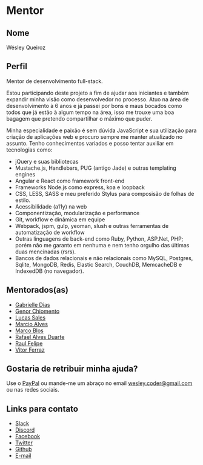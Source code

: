 # Mentor

## Nome

Wésley Queiroz

## Perfil

Mentor de desenvolvimento full-stack.

Estou participando deste projeto a fim de ajudar aos iniciantes e também expandir minha visão como desenvolvedor no processo.
Atuo na área de desenvolvimento à 6 anos e já passei por bons e maus bocados como todos que já estão à algum tempo na área, isso me trouxe uma boa bagagem que pretendo compartilhar o máximo que puder.

Minha especialidade e paixão é sem dúvida JavaScript e sua utilização para criação de aplicações web e procuro sempre me manter atualizado no assunto.
Tenho conhecimentos variados e posso tentar auxiliar em tecnologias como:
- jQuery e suas bibliotecas
- Mustache.js, Handlebars, PUG (antigo Jade) e outras templating engines
- Angular e React como framework front-end
- Frameworks Node.js como express, koa e loopback
- CSS, LESS, SASS e meu preferido Stylus para composisão de folhas de estilo.
- Acessibilidade (a11y) na web
- Componentização, modularização e performance
- Git, workflow e dinâmica em equipe
- Webpack, jspm, gulp, yeoman, slush e outras ferramentas de automatização de workflow
- Outras linguagens de back-end como Ruby, Python, ASP.Net, PHP; porém não me garanto em nenhuma e nem tenho orgulho das últimas duas mencinadas (rsrs).
- Bancos de dados relacionais e não relacionais como MySQL, Postgres, Sqlite, MongoDB, Redis, Elastic Search, CouchDB, MemcacheDB e IndexedDB (no navegador).

## Mentorados(as)

- [Gabrielle Dias](/profiles/pupils/profiles/GabrielleDias.md)
- [Genor Chiomento](/profiles/pupils/profiles/GenorChiomento.md)
- [Lucas Sales](/profiles/pupils/profiles/LucasSales.md)
- [Marcio Alves](/profiles/pupils/profiles/MarcioAlves.md)
- [Marco Blos](/profiles/pupils/profiles/marco_blos.md)
- [Rafael Alves Duarte](/profiles/pupils/profiles/rafadfaria.md)
- [Raul Felipe](/profiles/pupils/profiles/RaulFelipeDeMelo.md)
- [Vitor Ferraz](/profiles/pupils/profiles/VitorFerraz.md)

## Gostaria de retribuir minha ajuda?

Use o [PayPal](https://www.paypal.com/cgi-bin/webscr?cmd=_s-xclick&hosted_button_id=9G3ER8ERM44YW) ou mande-me um abraço no email [wesley.coder@gmail.com](mailto:wesley.coder@gmail.com) ou nas redes sociais.

## Links para contato

- [Slack](https://tavernlab.slack.com/)
- [Discord](https://discord.gg/7YuS49D)
- [Facebook](https://facebook.com/wesleycoder)
- [Twitter](https://twitter.com/wesleycoder)
- [Github](https://github.com/wesleycoder)
- [E-mail](mailto:wesley.coder@gmail.com)
